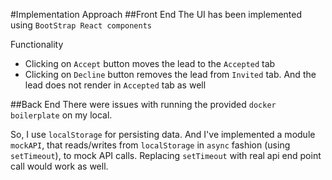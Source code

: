 #Implementation Approach
##Front End
The UI has been implemented using `BootStrap React components`

Functionality
- Clicking on `Accept` button moves the lead to the `Accepted` tab
- Clicking on `Decline` button removes the lead from `Invited` tab. And the lead does not render in `Accepted` tab as well

##Back End
There were issues with running the provided `docker boilerplate` on my local.

So, I use `localStorage` for persisting data. And I've implemented a module `mockAPI`, that reads/writes from `localStorage` in `async` fashion (using `setTimeout`), to mock API calls. Replacing `setTimeout` with real api end point call would work as well.